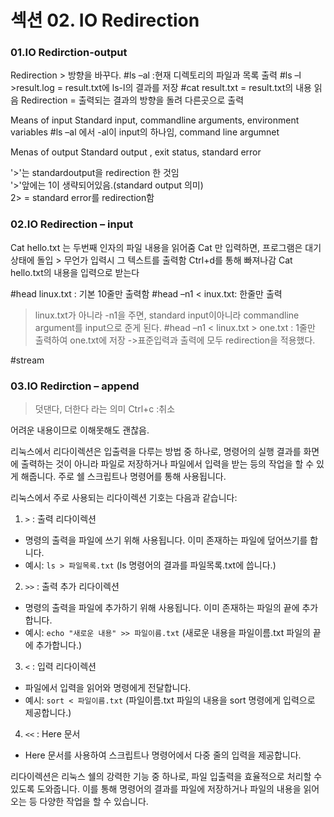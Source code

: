 # 섹션 02. IO Redirection

### 01.IO Redirction-output
Redirection > 방향을 바꾸다.
#ls –al :현재 디렉토리의 파일과 목록 출력
#ls –l >result.log = result.txt에 ls-l의 결과를 저장
#cat result.txt = result.txt의 내용 읽음
Redirection = 출력되는 결과의 방향을 돌려 다른곳으로 출력


Means of input
Standard input, commandline arguments, environment variables
#ls –al 에서 -al이 input의 하나임, command line argumnet

Menas of output
Standard output , exit status, standard error  

'>'는 standardoutput을 redirection 한 것임  
'>'앞에는 1이 생략되어있음.(standard output 의미)  
2> = standard error를 redirection함

### 02.IO Redirection – input
Cat hello.txt 는 두번째 인자의 파일 내용을 읽어줌
Cat 만 입력하면, 프로그램은 대기상태에 돌입 > 무언가 입력시 그 텍스트를 출력함
Ctrl+d를 통해 빠져나감
Cat hello.txt의 내용을 입력으로 받는다

#head linux.txt : 기본 10줄만 출력함
#head –n1 < inux.txt: 한줄만 출력
>linux.txt가 아니라 -n1을 주면, standard input이아니라 commandline argument를 input으로 준게 된다.
#head –n1 < linux.txt > one.txt : 1줄만 출력하여 one.txt에 저장
->표준입력과 출력에 모두 redirection을 적용했다.

#stream

### 03.IO Redirction – append
> 덧댄다, 더한다 라는 의미
Ctrl+c :취소

어려운 내용이므로 이해못해도 괜찮음.


리눅스에서 리다이렉션은 입출력을 다루는 방법 중 하나로, 명령어의 실행 결과를 화면에 출력하는 것이 아니라 파일로 저장하거나 파일에서 입력을 받는 등의 작업을 할 수 있게 해줍니다. 주로 쉘 스크립트나 명령어를 통해 사용됩니다.
 
리눅스에서 주로 사용되는 리다이렉션 기호는 다음과 같습니다:
 
1. `>` : 출력 리다이렉션
 - 명령의 출력을 파일에 쓰기 위해 사용됩니다. 이미 존재하는 파일에 덮어쓰기를 합니다.
 - 예시: `ls > 파일목록.txt` (ls 명령어의 결과를 파일목록.txt에 씁니다.)
 
2. `>>` : 출력 추가 리다이렉션
 - 명령의 출력을 파일에 추가하기 위해 사용됩니다. 이미 존재하는 파일의 끝에 추가합니다.
 - 예시: `echo "새로운 내용" >> 파일이름.txt` (새로운 내용을 파일이름.txt 파일의 끝에 추가합니다.)
 
3. `<` : 입력 리다이렉션
 - 파일에서 입력을 읽어와 명령에게 전달합니다.
 - 예시: `sort < 파일이름.txt` (파일이름.txt 파일의 내용을 sort 명령에게 입력으로 제공합니다.)
 
4. `<<` : Here 문서
 - Here 문서를 사용하여 스크립트나 명령어에서 다중 줄의 입력을 제공합니다.
 
리다이렉션은 리눅스 쉘의 강력한 기능 중 하나로, 파일 입출력을 효율적으로 처리할 수 있도록 도와줍니다. 이를 통해 명령어의 결과를 파일에 저장하거나 파일의 내용을 읽어오는 등 다양한 작업을 할 수 있습니다.

 